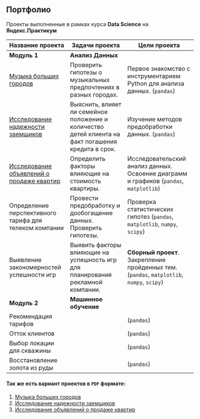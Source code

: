 ## Портфолио
 
Проекты выполненные в рамках курса **Data Science** на **Яндекс.Практикум**


Название проекта|Задачи проекта|Цели проекта
-|-|-
**Модуль 1**|**Анализ Данных**| 
[Музыка больших городов](https://github.com/mustdayker/data_portfolio/blob/main/s_01_project_music_big_city.ipynb)|Проверить гипотезы о музыкальных предпочтениях в разных городах. | Первое знакомство с инструментарием Python для анализа данных. (`pandas`)
[Исследование надежности заемщиков](https://github.com/mustdayker/data_portfolio/blob/main/s_02_project_investigation_of_the_reliability.ipynb)|Выяснить, влияет ли семейное положение и количество детей клиента на факт погашения кредита в срок.|Изучение методов предобработки данных. (`pandas`)
[Исследование объявлений о продаже квартир](https://github.com/mustdayker/data_portfolio/blob/main/s_03_project_research_sale_house.ipynb)|Определить факторы влияющие на стоимость квартиры.|Исследовательский анализ данных. Освоение диаграмм и графиков (`pandas`, `matplotlib`)
Определение перспективного тарифа для телеком компании|Провести предобработку и дообогащение данных. Проверить гипотезы. |Проверка статистических гипотез (`pandas`, `matplotlib`, `numpy`, `scipy`)
Выявление закономерностей успешности игр|Выявить факторы влияющие на успешность игр для планирования рекламной компании. |**Сборный проект**. Закрепление пройденных тем. (`pandas`, `matplotlib`, `numpy`, `scipy`)
**Модуль 2**|**Машинное обучение**| 
Рекомендация тарифов||(`pandas`)
Отток клиентов||(`pandas`)
Выбор локации для скважины||(`pandas`)
Восстановление золота из руды||(`pandas`)







#### Так же есть вариант проектов в **`PDF`** формате:
1. [Музыка больших городов](https://github.com/mustdayker/data_portfolio/blob/main/pdf/s_01_project_music_big_city.pdf)
2. [Исследование надежности заемщиков](https://github.com/mustdayker/data_portfolio/blob/main/pdf/s_02_project_investigation_of_the_reliability.pdf)
3. [Исследование объявлений о продаже квартир](https://github.com/mustdayker/data_portfolio/blob/main/pdf/s_03_project_research_sale_house.pdf)